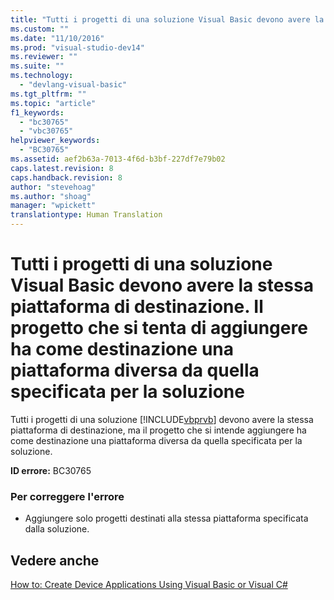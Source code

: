 ```yaml
---
title: "Tutti i progetti di una soluzione Visual Basic devono avere la stessa piattaforma di destinazione. Il progetto che si tenta di aggiungere ha come destinazione una piattaforma diversa da quella specificata per la soluzione | Microsoft Docs"
ms.custom: ""
ms.date: "11/10/2016"
ms.prod: "visual-studio-dev14"
ms.reviewer: ""
ms.suite: ""
ms.technology: 
  - "devlang-visual-basic"
ms.tgt_pltfrm: ""
ms.topic: "article"
f1_keywords: 
  - "bc30765"
  - "vbc30765"
helpviewer_keywords: 
  - "BC30765"
ms.assetid: aef2b63a-7013-4f6d-b3bf-227df7e79b02
caps.latest.revision: 8
caps.handback.revision: 8
author: "stevehoag"
ms.author: "shoag"
manager: "wpickett"
translationtype: Human Translation
---
```

# Tutti i progetti di una soluzione Visual Basic devono avere la stessa piattaforma di destinazione. Il progetto che si tenta di aggiungere ha come destinazione una piattaforma diversa da quella specificata per la soluzione
Tutti i progetti di una soluzione [!INCLUDE[vbprvb](../../csharp/programming-guide/concepts/linq/includes/vbprvb_md.md)] devono avere la stessa piattaforma di destinazione, ma il progetto che si intende aggiungere ha come destinazione una piattaforma diversa da quella specificata per la soluzione.  
  
 **ID errore:** BC30765  
  
### Per correggere l'errore  
  
-   Aggiungere solo progetti destinati alla stessa piattaforma specificata dalla soluzione.  
  
## Vedere anche  
 [How to: Create Device Applications Using Visual Basic or Visual C\#](http://msdn.microsoft.com/it-it/ec9c03e9-930d-4caa-ab23-4e33465a4ad0)
